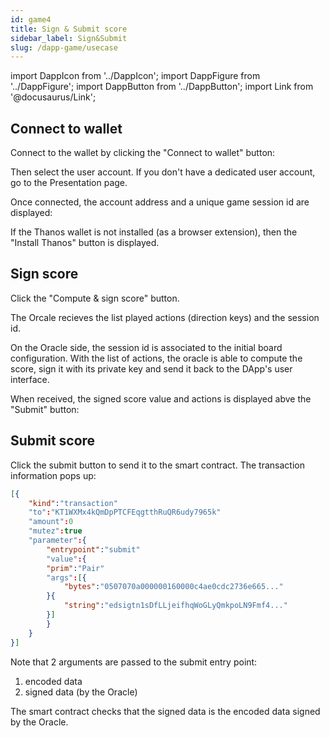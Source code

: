 ```yaml
---
id: game4
title: Sign & Submit score
sidebar_label: Sign&Submit
slug: /dapp-game/usecase
---
```


import DappIcon from '../DappIcon';
import DappFigure from '../DappFigure';
import DappButton from '../DappButton';
import Link from '@docusaurus/Link';

## Connect to wallet

Connect to the wallet by clicking the "Connect to wallet" button:

<DappFigure img='game-connect1.png' width='35%'/>

Then select the user account. If you don't have a dedicated user account, go to the <Link to="/docs/dapp-game/presentation#create-a-user-account">Presentation</Link> page.

Once connected, the account address and a unique game session id are displayed:

<DappFigure img='game-connect2.png' width='50%'/>

If the Thanos wallet is not installed (as a browser extension), then the "Install Thanos" button is displayed.

## Sign score

Click the "Compute & sign score" button.

The Orcale recieves the list played actions (direction keys) and the session id.

On the Oracle side, the session id is associated to the initial board configuration. With the list of actions, the oracle is able to compute the score, sign it with its private key and send it back to the DApp's user interface.

When received, the signed score value and actions is displayed abve the "Submit" button:

<DappFigure img='game-send.png' width='100%'/>

## Submit score

Click the submit button to send it to the smart contract. The transaction information pops up:

<DappFigure img='game-send2.png' width='60%'/>

```json {11,13}
[{
    "kind":"transaction"
    "to":"KT1WXMx4kQmDpPTCFEqgtthRuQR6udy7965k"
    "amount":0
    "mutez":true
    "parameter":{
        "entrypoint":"submit"
        "value":{
        "prim":"Pair"
        "args":[{
            "bytes":"0507070a000000160000c4ae0cdc2736e665..."
        }{
            "string":"edsigtn1sDfLLjeifhqWoGLyQmkpoLN9Fmf4..."
        }]
        }
    }
}]
```

Note that 2 arguments are passed to the <Link to="/docs/dapp-game/interface#submit">submit</Link> entry point:
1. encoded data
2. signed data (by the Oracle)

The smart contract checks that the signed data is the encoded data signed by the Oracle.